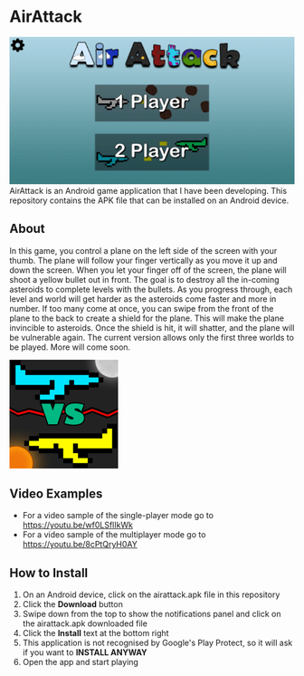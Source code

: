 # AirAttack
![AirAttack Title Screen](Images/title_screen.jpg)
AirAttack is an Android game application that I have been developing. This repository contains the APK file that can be installed on an Android device.

## About
In this game, you control a plane on the left side of the screen with your thumb. The plane will follow your finger vertically as you move it up and down the screen. When you let your finger off of the screen, the plane will shoot a yellow bullet out in front. The goal is to destroy all the in-coming asteroids to complete levels with the bullets. As you progress through, each level and world will get harder as the asteroids come faster and more in number. If too many come at once, you can swipe from the front of the plane to the back to create a shield for the plane. This will make the plane invincible to asteroids. Once the shield is hit, it will shatter, and the plane will be vulnerable again. The current version allows only the first three worlds to be played. More will come soon.

![AirAttack Icon](Images/icon.png)

## Video Examples
* For a video sample of the single-player mode go to https://youtu.be/wf0LSflIkWk
* For a video sample of the multiplayer mode go to https://youtu.be/8cPtQryH0AY

## How to Install
1. On an Android device, click on the airattack.apk file in this repository
2. Click the **Download** button
3. Swipe down from the top to show the notifications panel and click on the airattack.apk downloaded file
4. Click the **Install** text at the bottom right
5. This application is not recognised by Google's Play Protect, so it will ask if you want to **INSTALL ANYWAY**
6. Open the app and start playing
